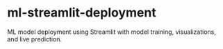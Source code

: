 # ml-streamlit-deployment
ML model deployment using Streamlit with model training, visualizations, and live prediction.
